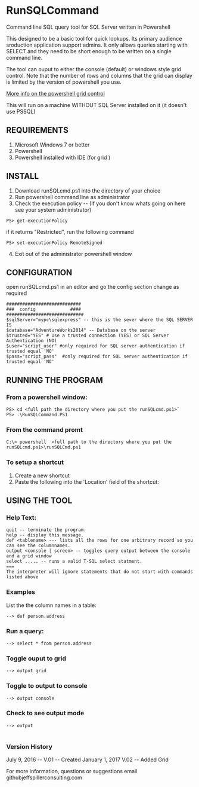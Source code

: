 # RunSQLCommand
Command line SQL query tool for SQL Server written in Powershell

This designed to be a basic tool for quick lookups. Its primary audience sroduction application support admins.
It only allows queries starting with SELECT  and they need to be short enough to be written on a single command line.

The tool can ouput to either the console (default) or windows style grid control. Note that the number of rows and columns that the grid can display is limited by the version of powershell you use.

[More info on the powershell grid control](https://technet.microsoft.com/en-us/library/ff730930.aspx)

This will run on a machine WITHOUT SQL Server installed on it (it doesn't use PSSQL)

## REQUIREMENTS
1. Microsoft Windows 7 or better 
2. Powershell
3. Powershell installed with IDE (for grid )


## INSTALL
1. Download runSQLcmd.ps1 into the directory of your choice
2. Run powershell command line as administrator
3. Check the execution policy -- (If you don't know whats going on here see your system administrator)

`PS> get-executionPolicy`

if it returns "Restricted", run the following command

`PS> set-executionPolicy RemoteSigned`


4. Exit out of the administrator powershell window

## CONFIGURATION
open runSQLcmd.ps1 in an editor and go the config section change as required


````
############################
###  config             ####
#############################
$sqlServer="mypc\sqlexpress" -- this is the sever where the SQL SERVER IS
$database="AdventureWorks2014" -- Database on the server
$trusted="YES" # Use a trusted connection (YES) or SQL Server Authentication (NO)
$user="script_user" #only required for SQL server authentication if trusted equal 'NO'
$pass="script_pass"  #only required for SQL server authentication if trusted equal 'NO'
````


## RUNNING THE PROGRAM

### From a powershell window:

````
PS> cd <full path the directory where you put the runSQLcmd.ps1>`
PS> .\RunSQLCommand.PS1 
````


### From the command promt

`C:\> powershell  <full path to the directory where you put the runSQLcmd.ps1>\runSQLCmd.ps1`

### To setup a shortcut
1. Create a new shortcut
2. Paste the following into the 'Location' field of the shortcut:

<the directory where you put the runSQLcmd.ps1>

## USING THE TOOL
### Help Text:

```
quit -- terminate the program.
help -- display this message.
def <tablename> --- lists all the rows for one arbitrary record so you can see the columnnames.
output <console | screen> -- toggles query output between the console and a grid window
select ..... -- runs a valid T-SQL select statment.
===
The interpreter will ignore statements that do not start with commands listed above 
```

### Examples

List the the column names in a table:

`--> def person.address`

### Run a query:

`--> select * from person.address`


### Toggle ouput to grid 

`--> output grid`

### Toggle to output to console

`--> output console`

### Check to see output mode 

`--> output`


#

### Version History
July 9, 2016 -- V.01 -- Created
January 1, 2017 V.02 -- Added Grid


For more information, questions or suggestions email github<AT>jeffspillerconsulting.com

